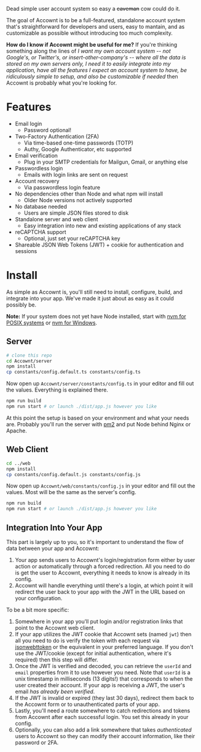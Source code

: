 Dead simple user account system so easy a ~~caveman~~ cow could do it.

The goal of Accownt is to be a full-featured, standalone account system that's straightforward for developers and users, easy to mantain, and as customizable as possible without introducing too much complexity.

**How do I know if Accownt might be useful for me?** If you're thinking something along the lines of _I want my own account system -- not Google's, or Twitter's, or insert-other-company's -- where all the data is stored on my own servers only, I need it to easily integrate into my application, have all the features I expect an account system to have, be ridiculously simple to setup, and also be customizable if needed_ then Accownt is probably what you're looking for.

# Features

- Email login
  - Password optional!
- Two-Factory Authentication (2FA)
  - Via time-based one-time passwords (TOTP)
  - Authy, Google Authenticator, etc supported
- Email verification
  - Plug in your SMTP credentials for Mailgun, Gmail, or anything else
- Passwordless login
  - Emails with login links are sent on request
- Account recovery
  - Via passwordless login feature
- No dependencies other than Node and what npm will install
  - Older Node versions not actively supported
- No database needed
  - Users are simple JSON files stored to disk
- Standalone server and web client
  - Easy integration into new and existing applications of any stack
- reCAPTCHA support
  - Optional, just set your reCAPTCHA key
- Shareable JSON Web Tokens (JWT) + cookie for authentication and sessions

# Install

As simple as Accownt is, you'll still need to install, configure, build, and integrate into your app. We've made it just about as easy as it could possibly be.

**Note:** If your system does not yet have Node installed, start with [nvm for POSIX systems](https://github.com/creationix/nvm#install-script) or [nvm for Windows](https://github.com/coreybutler/nvm-windows#node-version-manager-nvm-for-windows).

## Server

```bash
# clone this repo
cd Accownt/server
npm install
cp constants/config.default.ts constants/config.ts
```

Now open up `Accownt/server/constants/config.ts` in your editor and fill out the values. Everything is explained there.

```bash
npm run build
npm run start # or launch ./dist/app.js however you like
```

At this point the setup is based on your environment and what your needs are. Probably you'll run the server with [pm2](https://www.npmjs.com/package/pm2) and put Node behind Nginx or Apache.

## Web Client

```bash
cd ../web
npm install
cp constants/config.default.js constants/config.js
```

Now open up `Accownt/web/constants/config.js` in your editor and fill out the values. Most will be the same as the server's config.

```bash
npm run build
npm run start # or launch ./dist/app.js however you like
```

## Integration Into Your App

This part is largely up to you, so it's important to understand the flow of data between your app and Accownt:

1. Your app sends users to Accownt's login/registration form either by user action or automatically through a forced redirection. All you need to do is get the user to Accownt, everything it needs to know is already in its config.
2. Accownt will handle everything until there's a login, at which point it will redirect the user back to your app with the JWT in the URL based on your configuration.

To be a bit more specific:

1. Somewhere in your app you'll put login and/or registration links that point to the Accownt web client.
2. If your app utilizes the JWT cookie that Accownt sets (named `jwt`) then all you need to do is verify the token with each request via [jsonwebttoken](https://www.npmjs.com/package/jsonwebtoken#jwtverifytoken-secretorpublickey-options-callback) or the equivalent in your preferred language. If you don't use the JWT/cookie (except for initial authentication, where it's required) then this step will differ.
3. Once the JWT is verified and decoded, you can retrieve the `userId` and `email` properties from it to use however you need. Note that `userId` is a unix timestamp in milliseconds (13 digits!) that corresponds to when the user created their account. If your app is receiving a JWT, the user's email _has already been verified_.
4. If the JWT is invalid or expired (they last 30 days), redirect them back to the Accownt form or to unauthenticated parts of your app.
5. Lastly, you'll need a route somewhere to catch redirections and tokens from Accownt after each successful login. You set this already in your config.
6. Optionally, you can also add a link somewhere that takes _authenticated_ users to Accownt so they can modify their account information, like their password or 2FA.
